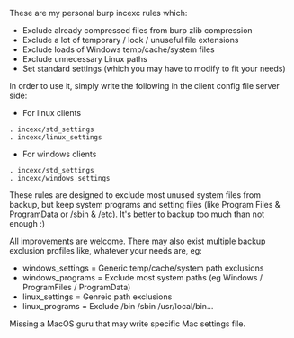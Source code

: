 These are my personal burp incexc rules which:

- Exclude already compressed files from burp zlib compression
- Exclude a lot of temporary / lock / unuseful file extensions
- Exclude loads of Windows temp/cache/system files
- Exclude unnecessary Linux paths
- Set standard settings (which you may have to modify to fit your needs)

In order to use it, simply write the following in the client config file server side:

- For linux clients
```
. incexc/std_settings
. incexc/linux_settings
```

- For windows clients
```
. incexc/std_settings
. incexc/windows_settings
```

These rules are designed to exclude most unused system files from backup, but keep system programs and setting files (like Program Files & ProgramData or /sbin & /etc).
It's better to backup too much than not enough :)

All improvements are welcome.
There may also exist multiple backup exclusion profiles like, whatever your needs are, eg:

- windows_settings = Generic temp/cache/system path exclusions
- windows_programs = Exclude most system paths (eg Windows / ProgramFiles / ProgramData)
- linux_settings = Genreic path exclusions
- linux_programs = Exclude /bin /sbin /usr/local/bin...

Missing a MacOS guru that may write specific Mac settings file.
